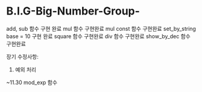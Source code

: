 # B.I.G-Big-Number-Group-

add, sub 함수 구현 완료
mul 함수 구현완료
mul const 함수 구현완료
set_by_string base = 10 구현 완료
square 함수 구현완료
div 함수 구현완료 
show_by_dec 함수 구현완료


장기 수정사항:
1. 예외 처리


~11.30
mod_exp 함수